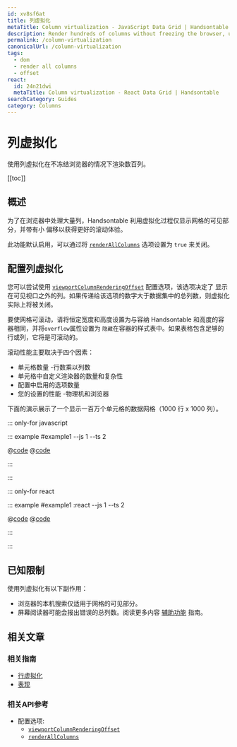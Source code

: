 ```yaml
---
id: xv8sf6at
title: 列虚拟化
metaTitle: Column virtualization - JavaScript Data Grid | Handsontable
description: Render hundreds of columns without freezing the browser, using column virtualization.
permalink: /column-virtualization
canonicalUrl: /column-virtualization
tags:
  - dom
  - render all columns
  - offset
react:
  id: 24n21dwi
  metaTitle: Column virtualization - React Data Grid | Handsontable
searchCategory: Guides
category: Columns
---
```


# 列虚拟化

使用列虚拟化在不冻结浏览器的情况下渲染数百列。

[[toc]]

## 概述

为了在浏览器中处理大量列，Handsontable 利用虚拟化过程仅显示网格的可见部分，并带有小
偏移以获得更好的滚动体验。

此功能默认启用，可以通过将 [`renderAllColumns`](@/api/options.md#renderallcolumns) 选项设置为 `true` 来关闭。

## 配置列虚拟化

您可以尝试使用 [`viewportColumnRenderingOffset`](@/api/options.md#viewportcolumnrenderingoffset) 配置选项，该选项决定了
显示在可见视口之外的列。如果传递给该选项的数字大于数据集中的总列数，则虚拟化
实际上将被关闭。

要使网格可滚动，请将恒定宽度和高度设置为与容纳 Handsontable 和高度的容器相同，并将`overflow`属性设置为
`隐藏`在容器的样式表中。如果表格包含足够的行或列，它将是可滚动的。

滚动性能主要取决于四个因素：

- 单元格数量 -行数乘以列数
- 单元格中自定义渲染器的数量和复杂性
- 配置中启用的选项数量
- 您的设置的性能 -物理机和浏览器
  
下面的演示展示了一个显示一百万个单元格的数据网格（1000 行 x 1000 列）。

::: only-for javascript

::: example #example1 --js 1 --ts 2

@[code](@/content/guides/columns/column-virtualization/javascript/example1.js)
@[code](@/content/guides/columns/column-virtualization/javascript/example1.ts)

:::

:::

::: only-for react

::: example #example1 :react --js 1 --ts 2

@[code](@/content/guides/columns/column-virtualization/react/example1.jsx)
@[code](@/content/guides/columns/column-virtualization/react/example1.tsx)

:::

:::

## 已知限制

使用列虚拟化有以下副作用：

- 浏览器的本机搜索仅适用于网格的可见部分。
- 屏幕阅读器可能会报出错误的总列数。阅读更多内容
  [辅助功能](@/guides/accessibility/accessibility/accessibility.md#disabling-dom-virtualization-for-improved-accessibility) 指南。

## 相关文章

### 相关指南

- [行虚拟化](@/guides/rows/row-virtualization/row-virtualization.md)
- [表现](@/guides/optimization/performance/performance.md)

### 相关API参考

- 配置选项:
  - [`viewportColumnRenderingOffset`](@/api/options.md#viewportcolumnrenderingoffset)
  - [`renderAllColumns`](@/api/options.md#renderallcolumns)
